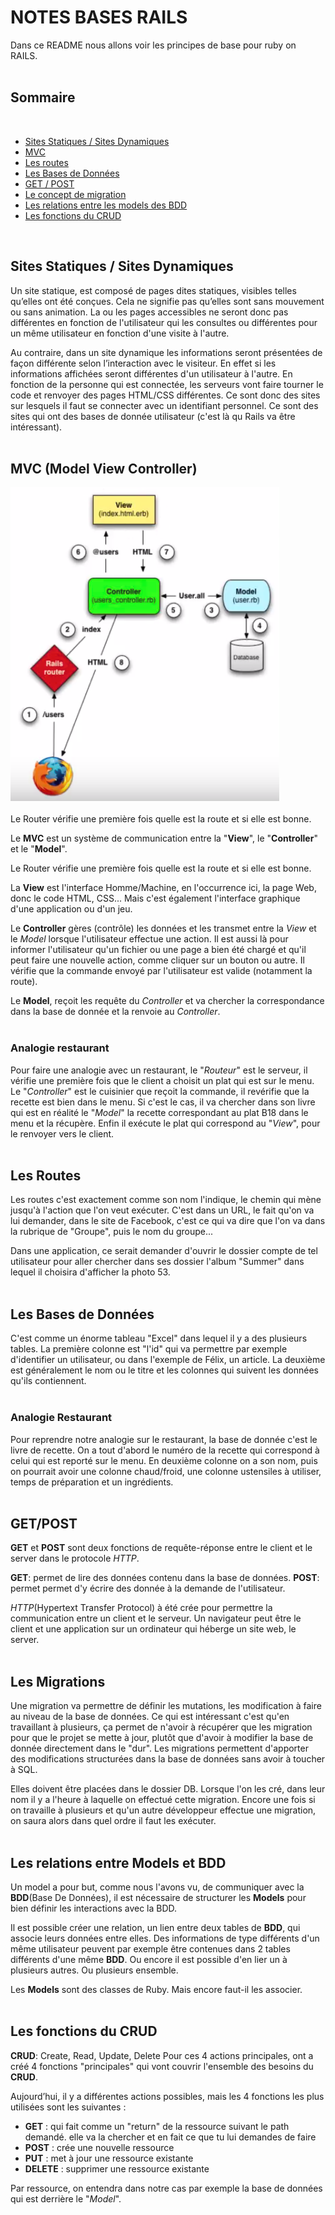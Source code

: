 # NOTES BASES RAILS
Dans ce README nous allons voir les principes de base pour ruby on RAILS.
</br>
</br>

## Sommaire
</br>

* [Sites Statiques / Sites Dynamiques](#stat_dyn)
* [MVC](#mvc)
* [Les routes](#routes)
* [Les Bases de Données](#bases_de_données)
* [GET / POST](#get_post)
* [Le concept de migration](#migrations)
* [Les relations entre les models des BDD](#relations_models_bdd)
* [Les fonctions du CRUD](#crud)
</br>

## <a name="stat_dyn">Sites Statiques / Sites Dynamiques</a>

Un site statique, est composé de pages dites statiques, visibles telles qu’elles ont été conçues. Cela ne signifie pas qu’elles sont sans mouvement ou sans animation. La ou les pages accessibles ne seront donc pas différentes en fonction de l'utilisateur qui les consultes ou différentes pour un même utilisateur en fonction d'une visite à l'autre.

Au contraire, dans un site dynamique les informations seront présentées de façon différente selon l’interaction avec le visiteur. En effet si les informations affichées seront différentes d'un utilisateur à l'autre. En fonction de la personne qui est connectée, les serveurs vont faire tourner le code et renvoyer des pages HTML/CSS différentes. Ce sont donc des sites sur lesquels il faut se connecter avec un identifiant personnel. Ce sont des sites qui ont des bases de donnée utilisateur (c'est là qu Rails va être intéressant).
</br>
</br>




## <a name="mvc">MVC (Model View Controller)</a>

![Image Archi](/image/schema_MVC.png) </br>
</br>
Le Router vérifie une première fois quelle est la route et si elle est bonne.

Le **MVC** est un système de communication entre la "**View**", le "**Controller**" et le "**Model**".

Le Router vérifie une première fois quelle est la route et si elle est bonne.

La **View** est l'interface Homme/Machine, en l'occurrence ici, la page Web, donc le code HTML, CSS... Mais c'est également l'interface graphique d'une application ou d'un jeu.

Le **Controller** gères (contrôle) les données et les transmet entre la *View* et le *Model* lorsque l'utilisateur effectue une action. Il est aussi là pour informer l'utilisateur qu'un fichier ou une page a bien été chargé et qu'il peut faire une nouvelle action, comme cliquer sur un bouton ou autre.
Il vérifie que la commande envoyé par l'utilisateur est valide (notamment la route).

Le **Model**, reçoit les requête du *Controller* et va chercher la correspondance dans la base de donnée et la renvoie au *Controller*.
</br>
</br>


### Analogie restaurant

Pour faire une analogie avec un restaurant, le "*Routeur*" est le serveur, il vérifie une première fois que le client a choisit un plat qui est sur le menu.
Le "*Controller*" est le cuisinier que reçoit la commande, il revérifie que la recette est bien dans le menu.
Si c'est le cas, il va chercher dans son livre qui est en réalité le "*Model*" la recette correspondant au plat B18 dans le menu et la récupère.
Enfin il exécute le plat qui correspond au "*View*", pour le renvoyer vers le client.
</br>
</br>


## <a name="routes">Les Routes</a>

Les routes c'est exactement comme son nom l'indique, le chemin qui mène jusqu'à l'action que l'on veut exécuter.
C'est dans un URL, le fait qu'on va lui demander, dans le site de Facebook, c'est ce qui va dire que l'on va dans la rubrique de "Groupe", puis le nom du groupe...

Dans une application, ce serait demander d'ouvrir le dossier compte de tel utilisateur pour aller chercher dans ses dossier l'album "Summer" dans lequel il choisira d'afficher la photo 53.
</br>
</br>


## <a name="bases_de_données">Les Bases de Données</a>

C'est comme un énorme tableau "Excel" dans lequel il y a des plusieurs tables.
La première colonne est "l'id" qui va permettre par exemple d'identifier un utilisateur, ou dans l'exemple de Félix, un article. La deuxième est généralement le nom ou le titre et les colonnes qui suivent les données qu'ils contiennent.
</br>
</br>


### Analogie Restaurant

Pour reprendre notre analogie sur le restaurant, la base de donnée c'est le livre de recette.
On a tout d'abord le numéro de la recette qui correspond à celui qui est reporté sur le menu.
En deuxième colonne on a son nom, puis on pourrait avoir une colonne chaud/froid, une colonne ustensiles à utiliser, temps de préparation et un ingrédients.
</br>
</br>


## <a name="get_post">GET/POST</a>

**GET** et **POST** sont deux fonctions de requête-réponse entre le client et le server dans le protocole *HTTP*.

**GET**: permet de lire des données contenu dans la base de données.
**POST**: permet permet d'y écrire des donnée à la demande de l'utilisateur.

*HTTP*(Hypertext Transfer Protocol) à été crée pour permettre la communication entre un client et le serveur. Un navigateur peut être le client et une application sur un ordinateur qui héberge un site web, le server.
</br>
</br>


## <a name="migrations">Les Migrations</a>

Une migration va permettre de définir les mutations, les modification à faire au niveau de la base de données.
Ce qui est intéressant c'est qu'en travaillant à plusieurs, ça permet de n'avoir à récupérer que les migration pour que le projet se mette à jour, plutôt que d'avoir à modifier la base de donnée directement dans le "dur".
Les migrations permettent d'apporter des modifications structurées dans la base de données sans avoir à toucher à SQL.

Elles doivent être placées dans le dossier DB.
Lorsque l'on les cré, dans leur nom il y a l'heure à laquelle on effectué cette migration.
Encore une fois si on travaille à plusieurs et qu'un autre développeur effectue une migration, on saura alors dans quel ordre il faut les exécuter.
</br>
</br>


## <a name="relations_models_bdd">Les relations entre Models et BDD</a>

Un model a pour but, comme nous l'avons vu, de communiquer avec la **BDD**(Base De Données), il est nécessaire de structurer les **Models** pour bien définir les interactions avec la BDD.

Il est possible créer une relation, un lien entre deux tables de **BDD**, qui associe leurs données entre elles.
Des informations de type différents d'un même utilisateur peuvent par exemple être contenues dans 2 tables différents d'une même **BDD**.
Ou encore il est possible d'en lier un à plusieurs autres.
Ou plusieurs ensemble.


Les **Models** sont des classes de Ruby. Mais encore faut-il les associer. 
</br>
</br>


## <a name="crud">Les fonctions du CRUD</a>

**CRUD**: Create, Read, Update, Delete
Pour ces 4 actions principales, ont a créé 4 fonctions "principales" qui vont couvrir l'ensemble des besoins du **CRUD**.

Aujourd’hui, il y a différentes actions possibles, mais les 4 fonctions les plus utilisées sont les suivantes :
* **GET** : qui fait comme un "return" de la ressource suivant le path demandé. elle va la chercher et en fait ce que tu lui demandes de faire
* **POST** : crée une nouvelle ressource
* **PUT** : met à jour une ressource existante
* **DELETE** : supprimer une ressource existante

Par ressource, on entendra dans notre cas par exemple la base de données qui est derrière le "*Model*".
